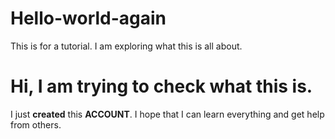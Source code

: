 # Hello-world-again
This is for a tutorial. I am exploring what this is all about.

# Hi, I am trying to check what this is. 
I just **created** this **ACCOUNT**. I hope that I can learn everything and get help from others.
